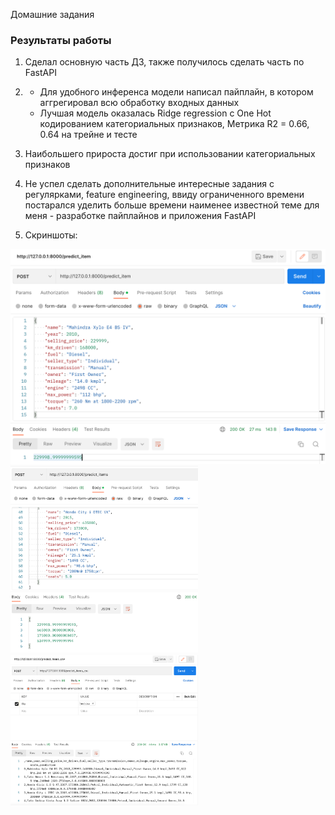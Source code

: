 Домашние задания

### Результаты работы

1. Сделал основную часть ДЗ, также получилось сделать часть по FastAPI
   
2. * Для удобного инференса модели написал пайплайн, в котором аггрегировал всю обработку входных данных
   * Лучшая модель оказалась Ridge regression с One Hot кодированием категориальных признаков, Метрика R2 = 0.66, 0.64
    на трейне и тесте
     
3. Наибольшего прироста достиг при использовании категориальных признаков

4. Не успел сделать дополнительные интересные задания с регулярками, feature engineering, ввиду ограниченного времени 
постарался уделить больше времени наименее известной теме для меня - разработке пайплайнов и приложения FastAPI
   
5. Скриншоты:
<img src="../shot2.png" >

<img src="../shot3.png" width="300">
   
<img src="../shot.png" width="300">
